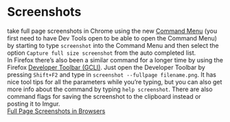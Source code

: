 # Screenshots

take full page screenshots in Chrome using the new [Command Menu](https://developers.google.com/web/tools/chrome-devtools/ui#command-menu) (you first need to have Dev Tools open to be able to open the Command Menu) by starting to type `screenshot` into the Command Menu and then select the option `Capture full size screenshot` from the auto completed list.  
In Firefox there’s also been a similar command for a longer time by using the Firefox [Developer Toolbar (GCLI)](https://developer.mozilla.org/en/docs/Tools/GCLI). Just open the Developer Toolbar by pressing `Shift+F2` and type in `screenshot --fullpage filename.png`. It has nice tool tips for all the parameters while you’re typing, but you can also get more info about the command by typing `help screenshot`. There are also command flags for saving the screenshot to the clipboard instead or posting it to Imgur.  
[Full Page Screenshots in Browsers](https://css-tricks.com/full-page-screenshots-browsers/)